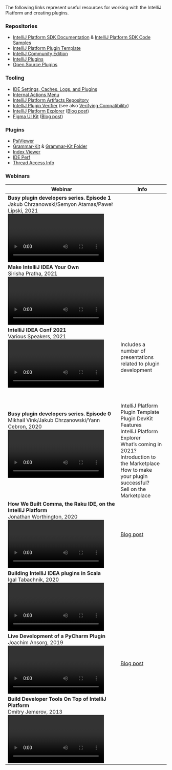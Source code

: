 [//]: # (title: Useful Links)

<!-- Copyright 2000-2021 JetBrains s.r.o. and other contributors. Use of this source code is governed by the Apache 2.0 license that can be found in the LICENSE file. -->

The following links represent useful resources for working with the IntelliJ Platform and creating plugins.

### Repositories
* [IntelliJ Platform SDK Documentation](https://github.com/JetBrains/intellij-sdk-docs) & [IntelliJ Platform SDK Code Samples](https://github.com/JetBrains/intellij-sdk-code-samples)
* [IntelliJ Platform Plugin Template](https://github.com/JetBrains/intellij-platform-plugin-template)
* [IntelliJ Community Edition](https://github.com/JetBrains/intellij-community)
* [IntelliJ Plugins](https://github.com/JetBrains/intellij-plugins)
* [Open Source Plugins](https://plugins.jetbrains.com/search?orderBy=name&shouldHaveSource=true)

### Tooling
* [IDE Settings, Caches, Logs, and Plugins](https://intellij-support.jetbrains.com/hc/en-us/articles/206544519-Directories-used-by-the-IDE-to-store-settings-caches-plugins-and-logs)
* [Internal Actions Menu](internal_actions_intro.md)
* [IntelliJ Platform Artifacts Repository](intellij_artifacts.md)
* [IntelliJ Plugin Verifier](https://github.com/JetBrains/intellij-plugin-verifier) (see also [Verifying Compatibility](api_changes_list.md#verifying-compatibility))
* [IntelliJ Platform Explorer](https://jb.gg/ipe) ([Blog post](https://blog.jetbrains.com/platform/2020/12/intellij-platform-explorer-get-to-the-extension-point/))
* [Figma UI Kit](https://jetbrains.design/intellij/resources/UI_kit/) ([Blog post](https://blog.jetbrains.com/idea/2021/05/intellij-platform-ui-kit/))

### Plugins
* [PsiViewer](https://plugins.jetbrains.com/plugin/227-psiviewer)
* [Grammar-Kit](https://plugins.jetbrains.com/plugin/6606-grammar-kit) & [Grammar-Kit Folder](https://plugins.jetbrains.com/plugin/12983-grammar-kit-folder)
* [Index Viewer](https://plugins.jetbrains.com/plugin/13029-index-viewer/)
* [IDE Perf](https://plugins.jetbrains.com/plugin/15104-ide-perf)
* [Thread Access Info](https://plugins.jetbrains.com/plugin/16815-thread-access-info)

### Webinars

| Webinar | Info |
|-|-|
| **Busy plugin developers series. Episode 1** <br/>Jakub Chrzanowski/Semyon Atamas/Paweł Lipski, 2021 <video href="vAlor5-hC0Q" title="Busy plugin developers series. Episode 1" width="300"/> | |
| **Make IntelliJ IDEA Your Own** <br/>Sirisha Pratha, 2021 <video href="cAwH_DbFrfw?t=1120" title="Make IntelliJ IDEA Your Own" width="300"/> | |
| **IntelliJ IDEA Conf 2021** <br/>Various Speakers, 2021 <video href="akrPpWAZzQk&amp;list=PLPZy-hmwOdEUdLO-AKiJJ7LuZ3p16zJ4x" title="IntelliJ IDEA Conf 2021" width="300"/> | Includes a number of presentations related to plugin development |
| **Busy plugin developers series. Episode 0** <br/>Mikhail Vink/Jakub Chrzanowski/Yann Cebron, 2020 <video href="-6D5-xEaYig" title="Busy plugin developers series. Episode 0" width="300" /> | <br/><br/>IntelliJ Platform Plugin Template<br/>Plugin DevKit Features<br/>IntelliJ Platform Explorer<br/>What’s coming in 2021?<br/>Introduction to the Marketplace<br/>How to make your plugin successful?<br/>Sell on the Marketplace |
| **How We Built Comma, the Raku IDE, on the IntelliJ Platform** <br/>Jonathan Worthington, 2020 <video href="zDP9uUMYrvs" title="How We Built Comma, the Raku IDE, on the IntelliJ Platform" width="300"/> | [Blog post](https://blog.jetbrains.com/platform/2020/01/webinar-recording-how-we-built-comma-the-raku-ide-on-the-intellij-platform/) |
| **Building IntelliJ IDEA plugins in Scala** <br/>Igal Tabachnik, 2020 <video href="IPO-cY_giNA" title="Building IntelliJ IDEA plugins in Scala" width="300"/> | |
| **Live Development of a PyCharm Plugin** <br/>Joachim Ansorg, 2019 <video href="cR-28eaXGQI" title="Live Development of a PyCharm Plugin" width="300"/> | [Blog post](https://blog.jetbrains.com/pycharm/2019/01/webinar-recording-live-development-of-a-pycharm-plugin-with-joachim-ansorg/) |
| **Build Developer Tools On Top of IntelliJ Platform** <br/>Dmitry Jemerov, 2013 <video href="vQDzjGzkPFc" title="Build Developer Tools On Top of IntelliJ Platform" width="300"/> | |
